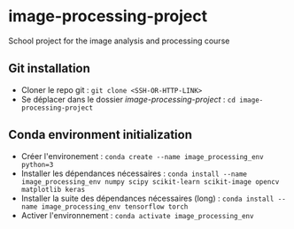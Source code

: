 # image-processing-project
School project for the image analysis and processing course
## Git installation
- Cloner le repo git : `git clone <SSH-OR-HTTP-LINK>`
- Se déplacer dans le dossier *image-processing-project* : `cd image-processing-project`
## Conda environment initialization 
- Créer l'environement : `conda create --name image_processing_env python=3`
- Installer les dépendances nécessaires : `conda install --name image_processing_env numpy scipy scikit-learn scikit-image opencv matplotlib keras`
- Installer la suite des dépendances nécessaires (long) : `conda install --name image_processing_env tensorflow torch` 
- Activer l'environnement : `conda activate image_processing_env`